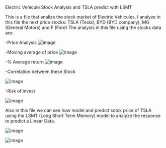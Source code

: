 Electric Vehicule Stock Analysis and TSLA predict with LSMT

This is a file that analize the stock market of Electric Vehicules, I analyze in this file the next price stocks: TSLA (Tesla), BYD (BYD company), MG (General Motors) and F (Ford)
The analysis in this file using the stocks data are: 
  
  -Price Analysis
  ![image](https://github.com/user-attachments/assets/cabbd578-d5a1-4219-9f0f-1922b26f5324)

  -Moving average of price
  ![image](https://github.com/user-attachments/assets/fbb91df3-4561-48fe-a3d0-c29afd0f6334)

  -% Average return
  ![image](https://github.com/user-attachments/assets/5c70b125-3d38-4857-afb7-2cba17b169f9)

  -Correlation between these Stock

  ![image](https://github.com/user-attachments/assets/60189e50-8451-4e6f-9fd5-64ae78c0e9f6)

  -Risk of invest

  ![image](https://github.com/user-attachments/assets/b384c4c6-5f92-4035-974a-9dcf221b6ac9)

Also in this file we can see how model and predict sotck price of TSLA using the LSMT (Long Short Term Memory) model to analyze the response to predict a Linear Data.

![image](https://github.com/user-attachments/assets/99e8e097-4035-44f6-8fc0-7fc7631cdcf4)

![image](https://github.com/user-attachments/assets/9a6a30e8-830b-4bbc-a156-f252c6b65d6d)

